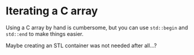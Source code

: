 Iterating a C array
===================

Using a C array by hand is cumbersome, but you can use `std::begin` and
`std::end` to make things easier.

Maybe creating an STL container was not needed after all...?